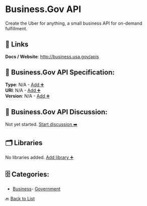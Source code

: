 # Business.Gov API

Create the Uber for anything, a small business API for on-demand fulfillment.

##  🔗 Links
**Docs / Website**: http://business.usa.gov/apis

## 🧬 Business.Gov API Specification:
**Type**: N/A - [Add ➕](https://github.com/apis-list/apis-list/edit/main/apis.yaml#L2358)  
**URI**: N/A - [Add ➕](https://github.com/apis-list/apis-list/edit/main/apis.yaml#L2358)  
**Version**: N/A - [Add ➕](https://github.com/apis-list/apis-list/edit/main/apis.yaml#L2358)

## 💬 Business.Gov API Discussion:
Not yet started. [Start discussion ➡️](https://github.com/apis-list/apis-list/discussions/new)

## 🗂️ Libraries

No libraries added. [Add library ➕](https://github.com/apis-list/apis-list/edit/main/apis.yaml#L2358)    


## 🗄️ Categories:
- [Business](https://github.com/apis-list/apis-list#business-)- [Government](https://github.com/apis-list/apis-list#government-)

🔙  [Back to List](https://github.com/apis-list/apis-list)
